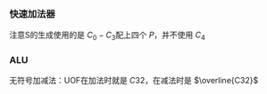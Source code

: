 ### 快速加法器

注意S的生成使用的是 $C_0-C_3$配上四个 $P$，并不使用 $C_4$

### ALU

无符号加减法：UOF在加法时就是 $C32$，在减法时是 $\overline{C32}$

